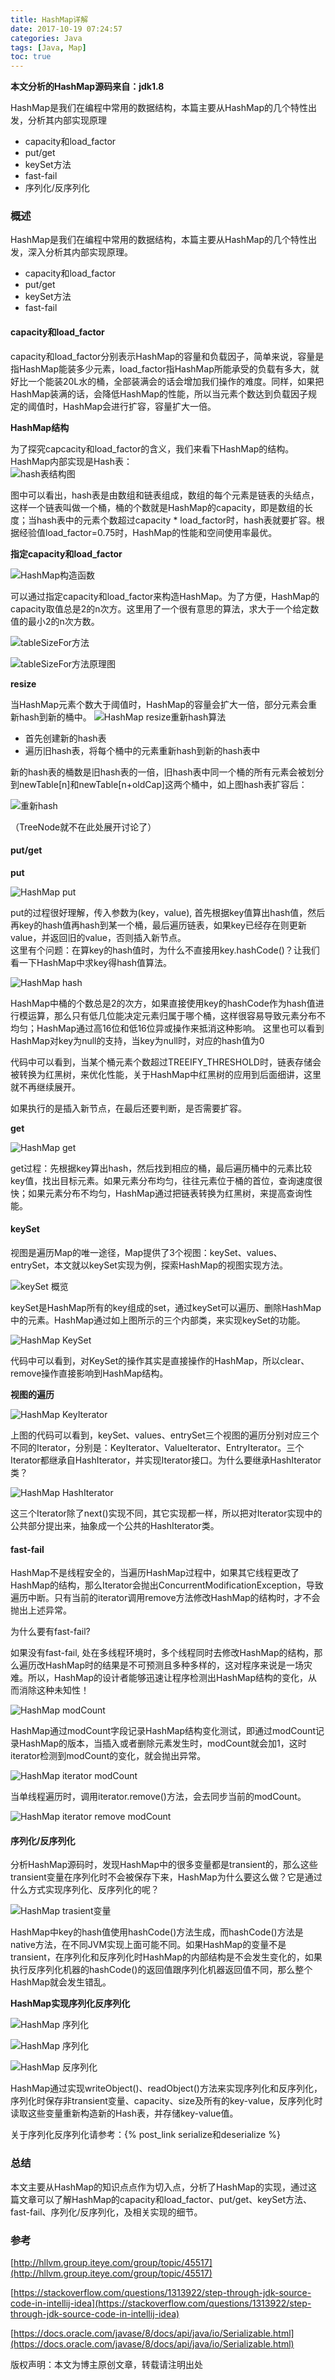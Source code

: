 ```yaml
---
title: HashMap详解
date: 2017-10-19 07:24:57
categories: Java
tags: [Java, Map]
toc: true
---
```

**本文分析的HashMap源码来自：jdk1.8**

HashMap是我们在编程中常用的数据结构，本篇主要从HashMap的几个特性出发，分析其内部实现原理

* capacity和load_factor
* put/get
* keySet方法
* fast-fail
* 序列化/反序列化

<!--more-->

### 概述

HashMap是我们在编程中常用的数据结构，本篇主要从HashMap的几个特性出发，深入分析其内部实现原理。

* capacity和load_factor
* put/get
* keySet方法
* fast-fail

#### capacity和load_factor
capacity和load\_factor分别表示HashMap的容量和负载因子，简单来说，容量是指HashMap能装多少元素，load\_factor指HashMap所能承受的负载有多大，就好比一个能装20L水的桶，全部装满会的话会增加我们操作的难度。同样，如果把HashMap装满的话，会降低HashMap的性能，所以当元素个数达到负载因子规定的阈值时，HashMap会进行扩容，容量扩大一倍。<br>

**HashMap结构**

为了探究capcacity和load_factor的含义，我们来看下HashMap的结构。HashMap内部实现是Hash表：<br>
![hash表结构图](/img/20171018/hashmap结构图.png)

图中可以看出，hash表是由数组和链表组成，数组的每个元素是链表的头结点，这样一个链表叫做一个桶，桶的个数就是HashMap的capacity，即是数组的长度；当hash表中的元素个数超过capacity * load\_factor时，hash表就要扩容。根据经验值load\_factor=0.75时，HashMap的性能和空间使用率最优。

**指定capacity和load_factor**

![HashMap构造函数](/img/20171018/hashMap构造函数1.png)

可以通过指定capacity和load_factor来构造HashMap。为了方便，HashMap的capacity取值总是2的n次方。这里用了一个很有意思的算法，求大于一个给定数值的最小2的n次方数。

![tableSizeFor方法](/img/20171018/hashMap_tableSizeFor.png)

![tableSizeFor方法原理图](/img/20171018/hashMap_tableSizeFor_detail.png)

**resize**

当HashMap元素个数大于阈值时，HashMap的容量会扩大一倍，部分元素会重新hash到新的桶中。
![HashMap resize重新hash算法](/img/20171018/hashMap_resize.png)

* 首先创建新的hash表
* 遍历旧hash表，将每个桶中的元素重新hash到新的hash表中

新的hash表的桶数是旧hash表的一倍，旧hash表中同一个桶的所有元素会被划分到newTable[n]和newTable[n+oldCap]这两个桶中，如上图hash表扩容后：

![重新hash](/img/20171018/hashMap_resize_detail.png)

（TreeNode就不在此处展开讨论了）

#### put/get

**put**

![HashMap put](/img/20171018/hashMap_putVal.png)

put的过程很好理解，传入参数为(key，value), 首先根据key值算出hash值，然后再key的hash值再hash到某一个桶，最后遍历链表，如果key已经存在则更新value，并返回旧的value，否则插入新节点。 <br>
这里有个问题：在算key的hash值时，为什么不直接用key.hashCode()？让我们看一下HashMap中求key得hash值算法。

![HashMap hash](/img/20171018/hashMap_hash.png)

HashMap中桶的个数总是2的次方，如果直接使用key的hashCode作为hash值进行模运算，那么只有低几位能决定元素归属于哪个桶，这样很容易导致元素分布不均匀；HashMap通过高16位和低16位异或操作来抵消这种影响。 这里也可以看到HashMap对key为null的支持，当key为null时，对应的hash值为0<br>

代码中可以看到，当某个桶元素个数超过TREEIFY_THRESHOLD时，链表存储会被转换为红黑树，来优化性能，关于HashMap中红黑树的应用到后面细讲，这里就不再继续展开。

如果执行的是插入新节点，在最后还要判断，是否需要扩容。

**get**

![HashMap get](/img/20171018/hashMap_getNode.png)

get过程：先根据key算出hash，然后找到相应的桶，最后遍历桶中的元素比较key值，找出目标元素。如果元素分布均匀，往往元素位于桶的首位，查询速度很快；如果元素分布不均匀，HashMap通过把链表转换为红黑树，来提高查询性能。

#### keySet

视图是遍历Map的唯一途径，Map提供了3个视图：keySet、values、entrySet，本文就以keySet实现为例，探索HashMap的视图实现方法。

![keySet 概览](/img/20171018/hashMap_keySet_overiew.png)

keySet是HashMap所有的key组成的set，通过keySet可以遍历、删除HashMap中的元素。HashMap通过如上图所示的三个内部类，来实现keySet的功能。

![HashMap KeySet](/img/20171018/hashMap_keySet_detail.png)

代码中可以看到，对KeySet的操作其实是直接操作的HashMap，所以clear、remove操作直接影响到HashMap结构。

**视图的遍历**

![HashMap KeyIterator](/img/20171018/hashMap_keySet_iterator.png)

上图的代码可以看到，keySet、values、entrySet三个视图的遍历分别对应三个不同的Iterator，分别是：KeyIterator、ValueIterator、EntryIterator。三个Iterator都继承自HashIterator，并实现Iterator接口。为什么要继承HashIterator类？

![HashMap HashIterator](/img/20171018/hashMap_hashIterator.png)

这三个Iterator除了next()实现不同，其它实现都一样，所以把对Iterator实现中的公共部分提出来，抽象成一个公共的HashIterator类。

#### fast-fail

HashMap不是线程安全的，当遍历HashMap过程中，如果其它线程更改了HashMap的结构，那么Iterator会抛出ConcurrentModificationException，导致遍历中断。只有当前的iterator调用remove方法修改HashMap的结构时，才不会抛出上述异常。

为什么要有fast-fail?

如果没有fast-fail, 处在多线程环境时，多个线程同时去修改HashMap的结构，那么遍历改HashMap时的结果是不可预测且多种多样的，这对程序来说是一场灾难。所以，HashMap的设计者能够迅速让程序检测出HashMap结构的变化，从而消除这种未知性！

![HashMap modCount](/img/20171018/hashMap_modCount.png)

HashMap通过modCount字段记录HashMap结构变化测试，即通过modCount记录HashMap的版本，当插入或者删除元素发生时，modCount就会加1，这时iterator检测到modCount的变化，就会抛出异常。

![HashMap iterator modCount](/img/20171018/hashMap_iterator_modCount.png)

当单线程遍历时，调用iterator.remove()方法，会去同步当前的modCount。

![HashMap iterator remove modCount](/img/20171018/hashMap_iterator_remove_modCount.png)

#### 序列化/反序列化
分析HashMap源码时，发现HashMap中的很多变量都是transient的，那么这些transient变量在序列化时不会被保存下来，HashMap为什么要这么做？它是通过什么方式实现序列化、反序列化的呢？

![HashMap trasient变量](/img/20171018/hashMap_serializable.png)

HashMap中key的hash值使用hashCode()方法生成，而hashCode()方法是native方法，在不同JVM实现上面可能不同。如果HashMap的变量不是transient，在序列化和反序列化时HashMap的内部结构是不会发生变化的，如果执行反序列化机器的hashCode()的返回值跟序列化机器返回值不同，那么整个HashMap就会发生错乱。

**HashMap实现序列化反序列化**

![HashMap 序列化](/img/20171018/hashMap_serializable_001.png)

![HashMap 序列化](/img/20171018/hashMap_serializable_002.png)

![HashMap 反序列化](/img/20171018/hashMap_serializable_003.png)

HashMap通过实现writeObject()、readObject()方法来实现序列化和反序列化，序列化时保存非transient变量、capacity、size及所有的key-value，反序列化时读取这些变量重新构造新的Hash表，并存储key-value值。

关于序列化反序列化请参考：{% post_link serialize和deserialize %}


### 总结
本文主要从HashMap的知识点点作为切入点，分析了HashMap的实现，通过这篇文章可以了解HashMap的capacity和load_factor、put/get、keySet方法、fast-fail、序列化/反序列化，及相关实现的细节。

### 参考

[http://hllvm.group.iteye.com/group/topic/45517](http://hllvm.group.iteye.com/group/topic/45517)

[https://stackoverflow.com/questions/1313922/step-through-jdk-source-code-in-intellij-idea](https://stackoverflow.com/questions/1313922/step-through-jdk-source-code-in-intellij-idea)

[https://docs.oracle.com/javase/8/docs/api/java/io/Serializable.html](https://docs.oracle.com/javase/8/docs/api/java/io/Serializable.html)

版权声明：本文为博主原创文章，转载请注明出处